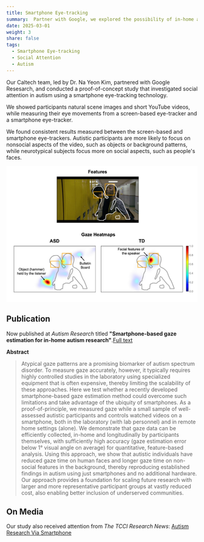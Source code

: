 ```yaml
---
title: Smartphone Eye-tracking
summary:  Partner with Google, we explored the possibility of in-home autism research.
date: 2025-03-01
weight: 3
share: false
tags:
  - Smartphone Eye-tracking
  - Social Attention
  - Autism
---
```


Our Caltech team, led by Dr. Na Yeon Kim, partnered with Google Resesarch, and conducted a proof-of-concept study that investigated social attention in autism using a smartphone eye-tracking technology.

We showed participants natural scene images and short YouTube videos, while measuring their eye movements from a screen-based eye-tracker and a smartphone eye-tracker. 

We found consistent results measured between the screen-based and smartphone eye-trackers. Autistic participants are more likely to focus on nonsocial aspects of the video, such as objects or background patterns, while neurotypical subjects focus more on social aspects, such as people's faces.

![Heatmaps comparing the groups](google_1.png "Heatmap visualizations of gaze")


## Publication

Now published at _Autism Research_ titled **"Smartphone-based gaze estimation for in-home autism research"**.[Full text](https://onlinelibrary.wiley.com/doi/full/10.1002/aur.3140)

**Abstract**

>Atypical gaze patterns are a promising biomarker of autism spectrum disorder. To measure gaze accurately, however, it typically requires highly controlled studies in the laboratory using specialized equipment that is often expensive, thereby limiting the scalability of these approaches. Here we test whether a recently developed smartphone-based gaze estimation method could overcome such limitations and take advantage of the ubiquity of smartphones. As a proof-of-principle, we measured gaze while a small sample of well-assessed autistic participants and controls watched videos on a smartphone, both in the laboratory (with lab personnel) and in remote home settings (alone). We demonstrate that gaze data can be efficiently collected, in-home and longitudinally by participants themselves, with sufficiently high accuracy (gaze estimation error below 1° visual angle on average) for quantitative, feature-based analysis. Using this approach, we show that autistic individuals have reduced gaze time on human faces and longer gaze time on non-social features in the background, thereby reproducing established findings in autism using just smartphones and no additional hardware. Our approach provides a foundation for scaling future research with larger and more representative participant groups at vastly reduced cost, also enabling better inclusion of underserved communities.

## On Media

Our study also received attention from _The TCCI Research News_: [Autism Research Via Smartphone](https://www.cheninstitute.org/news/autism-research-via-smartphone)
